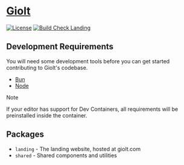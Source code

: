 # [Giolt](https://giolt.com)

[![License](https://img.shields.io/badge/license-FSL-green)](/LICENSE.md)
[![Build Check Landing](https://github.com/ongiolt/giolt/actions/workflows/build-check-landing.yaml/badge.svg)](https://github.com/ongiolt/giolt/actions/workflows/build-check-landing.yaml)

## Development Requirements

You will need some development tools before you can get started contributing to
Giolt's codebase.

* [Bun](https://bun.sh)
* [Node](https://nodejs.org)

> [!NOTE]
> If your editor has support for Dev Containers, all requirements will be preinstalled inside the container.

## Packages
* `landing` - The landing website, hosted at giolt.com
* `shared` - Shared components and utilities
